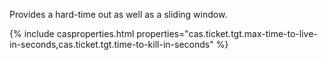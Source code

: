 
Provides a hard-time out as well as a sliding window.
  
{% include casproperties.html 
properties="cas.ticket.tgt.max-time-to-live-in-seconds,cas.ticket.tgt.time-to-kill-in-seconds" %}
